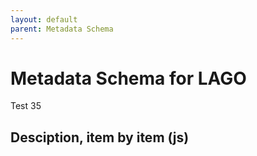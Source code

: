 ```yaml
---
layout: default
parent: Metadata Schema
---
```


# Metadata Schema for LAGO

Test 35

## Desciption, item by item (js) 

<script src="https://code.jquery.com/jquery-3.2.1.min.js"></script>
<script>
$().ready(function(){
    $.getJSON( "/DMP/schema/lagoSchema.jsonld", function( data ) {
	        $('#text').html(["@graph"][2]["@id"]);  
        	//var graphelements = data["@graph"];
		// iterate 
		//for (i=1; i<=2; i++) {
		    	// var id=data["@graph"][i]["@id"];
			// append a <li> list items
			//$('#text').append(i);
		//}		

  });
});
</script>
 
<div id="text"></div>




